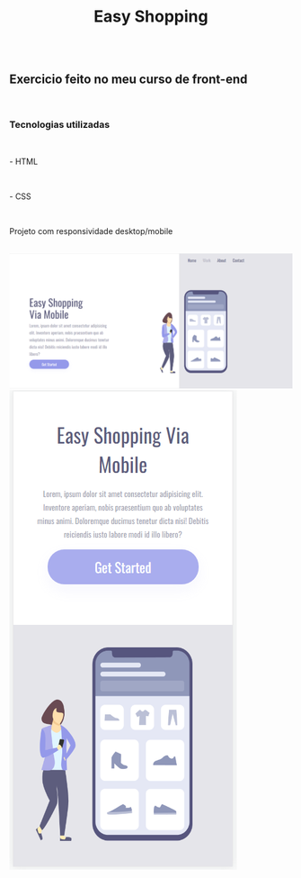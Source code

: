 <h1 align="center">Easy Shopping</h1>
<br>
<br>
<h2> Exercicio feito no meu curso de front-end</h2>
<br>
<h3> Tecnologias utilizadas </h3>
<br>
 <p>- HTML</p>
 <br>
 <p>- CSS</p>
 <br>
 <p> Projeto com responsividade desktop/mobile</P>
<br>
<img src="https://github.com/guimalc/easy-shopping/blob/master/assets/desktop.PNG" />
<br>
<img src="https://github.com/guimalc/easy-shopping/blob/master/assets/mobile.PNG" />
